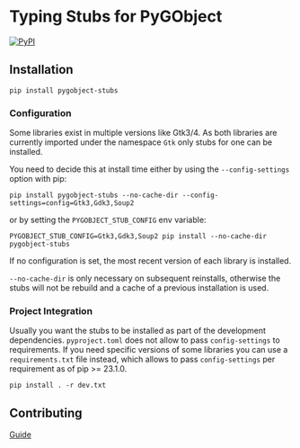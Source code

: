 # Typing Stubs for PyGObject

[![PyPI](https://img.shields.io/pypi/v/pygobject-stubs)](https://pypi.org/project/PyGObject-stubs)

## Installation

```shell
pip install pygobject-stubs
```

### Configuration

Some libraries exist in multiple versions like Gtk3/4.
As both libraries are currently imported under the namespace `Gtk` only stubs for one can be installed.

You need to decide this at install time either by using the `--config-settings` option with pip:

```shell
pip install pygobject-stubs --no-cache-dir --config-settings=config=Gtk3,Gdk3,Soup2
```

or by setting the `PYGOBJECT_STUB_CONFIG` env variable:

```shell
PYGOBJECT_STUB_CONFIG=Gtk3,Gdk3,Soup2 pip install --no-cache-dir pygobject-stubs
```

If no configuration is set, the most recent version of each library is installed.

`--no-cache-dir` is only necessary on subsequent reinstalls, otherwise the stubs will not be rebuild and a cache of a previous installation is used.

### Project Integration

Usually you want the stubs to be installed as part of the development dependencies.
`pyproject.toml` does not allow to pass `config-settings` to requirements.
If you need specific versions of some libraries you can use a `requirements.txt` file instead, which allows to pass `config-settings` per requirement as of pip >= 23.1.0.

```shell
pip install . -r dev.txt
```

## Contributing

[Guide](./CONTRIBUTING.md)
